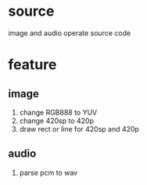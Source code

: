 # source 
image and audio operate source code  

# feature 
## image 
1. change RGB888 to YUV
2. change 420sp to 420p
3. draw rect or line for 420sp and 420p

## audio
1. parse pcm to wav
